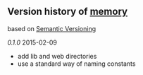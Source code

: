 ## Version history of [memory](https://github.com/dzenanr/memory)

based on [Semantic Versioning](http://semver.org/)

*0.1.0* 2015-02-09

+ add lib and web directories 
+ use a standard way of naming constants



